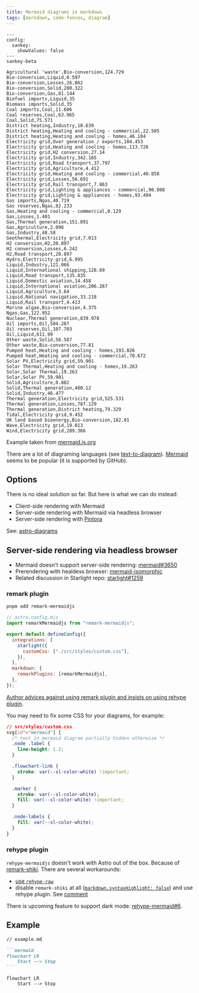 ```yaml
---
title: Mermaid diagrams in markdown
tags: [markdown, code-fences, diagram]
---
```


```mermaid
---
config:
  sankey:
    showValues: false
---
sankey-beta

Agricultural 'waste',Bio-conversion,124.729
Bio-conversion,Liquid,0.597
Bio-conversion,Losses,26.862
Bio-conversion,Solid,280.322
Bio-conversion,Gas,81.144
Biofuel imports,Liquid,35
Biomass imports,Solid,35
Coal imports,Coal,11.606
Coal reserves,Coal,63.965
Coal,Solid,75.571
District heating,Industry,10.639
District heating,Heating and cooling - commercial,22.505
District heating,Heating and cooling - homes,46.184
Electricity grid,Over generation / exports,104.453
Electricity grid,Heating and cooling - homes,113.726
Electricity grid,H2 conversion,27.14
Electricity grid,Industry,342.165
Electricity grid,Road transport,37.797
Electricity grid,Agriculture,4.412
Electricity grid,Heating and cooling - commercial,40.858
Electricity grid,Losses,56.691
Electricity grid,Rail transport,7.863
Electricity grid,Lighting & appliances - commercial,90.008
Electricity grid,Lighting & appliances - homes,93.494
Gas imports,Ngas,40.719
Gas reserves,Ngas,82.233
Gas,Heating and cooling - commercial,0.129
Gas,Losses,1.401
Gas,Thermal generation,151.891
Gas,Agriculture,2.096
Gas,Industry,48.58
Geothermal,Electricity grid,7.013
H2 conversion,H2,20.897
H2 conversion,Losses,6.242
H2,Road transport,20.897
Hydro,Electricity grid,6.995
Liquid,Industry,121.066
Liquid,International shipping,128.69
Liquid,Road transport,135.835
Liquid,Domestic aviation,14.458
Liquid,International aviation,206.267
Liquid,Agriculture,3.64
Liquid,National navigation,33.218
Liquid,Rail transport,4.413
Marine algae,Bio-conversion,4.375
Ngas,Gas,122.952
Nuclear,Thermal generation,839.978
Oil imports,Oil,504.287
Oil reserves,Oil,107.703
Oil,Liquid,611.99
Other waste,Solid,56.587
Other waste,Bio-conversion,77.81
Pumped heat,Heating and cooling - homes,193.026
Pumped heat,Heating and cooling - commercial,70.672
Solar PV,Electricity grid,59.901
Solar Thermal,Heating and cooling - homes,19.263
Solar,Solar Thermal,19.263
Solar,Solar PV,59.901
Solid,Agriculture,0.882
Solid,Thermal generation,400.12
Solid,Industry,46.477
Thermal generation,Electricity grid,525.531
Thermal generation,Losses,787.129
Thermal generation,District heating,79.329
Tidal,Electricity grid,9.452
UK land based bioenergy,Bio-conversion,182.01
Wave,Electricity grid,19.013
Wind,Electricity grid,289.366
```

Example taken from [mermaid.js.org](https://mermaid.js.org/syntax/sankey.html)

There are a lot of diagraming languages (see [text-to-diagram](https://stereobooster.com/posts/text-to-diagram/)). [Mermaid](https://mermaid.js.org/) seems to be popular (it is supported by GitHub).

## Options

There is no ideal solution so far. But here is what we can do instead:

- Client-side rendering with Mermaid
- Server-side rendering with Mermaid via headless browser
- Server-side rendering with [Pintora](https://pintorajs.vercel.app/)

See: [astro-diagrams](https://stereobooster.com/posts/astro-diagrams/)

## Server-side rendering via headless browser

- Mermaid doesn't support server-side rendering: [mermaid#3650](https://github.com/mermaid-js/mermaid/issues/3650)
- Prerendering with healdess browser: [mermaid-isomorphic](https://github.com/remcohaszing/mermaid-isomorphic)
- Related discussion in Starlight repo: [starlight#1259](https://github.com/withastro/starlight/discussions/1259)

### remark plugin

```bash title="Instal dependencies…"
pnpm add remark-mermaidjs
```

```js
// astro.config.mjs
import remarkMermaidjs from "remark-mermaidjs";

export default defineConfig({
  integrations: [
    starlight({
      customCss: ["./src/styles/custom.css"],
    }),
  ],
  markdown: {
    remarkPlugins: [remarkMermaidjs],
  },
});
```

[Author advices against using remark plugin and insists on using rehype plugin](https://github.com/remcohaszing/remark-mermaidjs/issues/23#issuecomment-1881313556).

You may need to fix some CSS for your diagrams, for example:

```css
// src/styles/custom.css
svg[id^="mermaid"] {
  /* text in mermaid diagram partially hidden otherwise */
  .node .label {
    line-height: 1.2;
  }

  .flowchart-link {
    stroke: var(--sl-color-white) !important;
  }

  .marker {
    stroke: var(--sl-color-white);
    fill: var(--sl-color-white) !important;
  }

  .node-labels {
    fill: var(--sl-color-white);
  }
}
```

### rehype plugin

`rehype-mermaidjs` doesn't work with Astro out of the box. Because of [remark-shiki](https://github.com/withastro/astro/blob/main/packages/markdown/remark/src/remark-shiki.ts). There are several workarounds:

- [use `rehype-raw`](https://github.com/withastro/starlight/discussions/1259#discussioncomment-8515492)
- disable `remark-shiki` at all ([`markdown.syntaxHighlight: false`](https://docs.astro.build/en/reference/configuration-reference/#markdownsyntaxhighlight)) and use rehype plugin. See [comment](https://github.com/withastro/starlight/discussions/1259#discussioncomment-9186701)

There is upcoming feature to support dark mode: [rehype-mermaid#6](https://github.com/remcohaszing/rehype-mermaid/issues/6).

## Example

````md
// example.md

```mermaid
flowchart LR
    Start --> Stop
```
````

```mermaid
flowchart LR
    Start --> Stop
```
